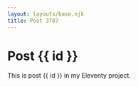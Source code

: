```yaml
---
layout: layouts/base.njk
title: Post 3787
---
```


# Post {{ id }}

This is post {{ id }} in my Eleventy project.
